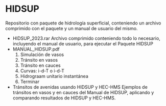 # HIDSUP
Repositorio con paquete de hidrología superficial, conteniendo un archivo comprimido con el paquete y un manual de usuario del mismo.
* HIDSUP_2023.rar
  Archivo comprimido conteniendo todo lo necesario, incluyendo el manual de usuario, para ejecutar el Paquete HIDSUP
* MANUAL_HIDSUP.pdf
  1. Simulación de vasos
  2. Tránsito en vasos
  3. Tránsito en cauces
  4. Curvas: i-d-T o i-d-T
  5. Hidrograam unitario instantánea
  6. Terminar
* Tránsitos de avenidas usando HIDSUP y HEC-HMS
  Ejemplos de tránsitos en vasos y en cauces del Manual de HIDSUP, aplicando y comparando resultados
de HIDSUP y HEC-HMS.

